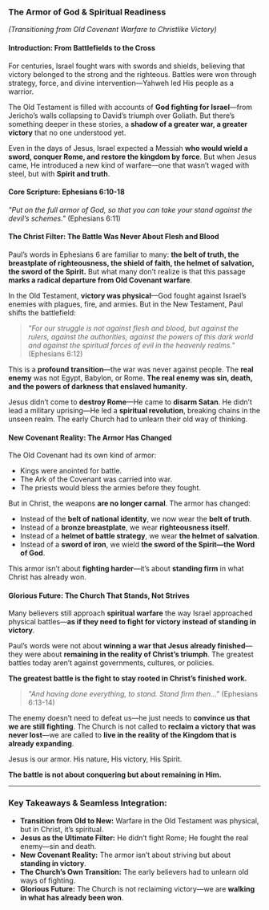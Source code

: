 ### **The Armor of God & Spiritual Readiness**

_(Transitioning from Old Covenant Warfare to Christlike Victory)_

#### **Introduction: From Battlefields to the Cross**

For centuries, Israel fought wars with swords and shields, believing that victory belonged to the strong and the righteous. Battles were won through strategy, force, and divine intervention—Yahweh led His people as a warrior.

The Old Testament is filled with accounts of **God fighting for Israel**—from Jericho’s walls collapsing to David’s triumph over Goliath. But there’s something deeper in these stories, a **shadow of a greater war, a greater victory** that no one understood yet.

Even in the days of Jesus, Israel expected a Messiah **who would wield a sword, conquer Rome, and restore the kingdom by force**. But when Jesus came, He introduced a new kind of warfare—one that wasn’t waged with steel, but with **Spirit and truth**.

#### **Core Scripture: Ephesians 6:10-18**

_"Put on the full armor of God, so that you can take your stand against the devil’s schemes."_ (Ephesians 6:11)

#### **The Christ Filter: The Battle Was Never About Flesh and Blood**

Paul’s words in Ephesians 6 are familiar to many: **the belt of truth, the breastplate of righteousness, the shield of faith, the helmet of salvation, the sword of the Spirit.** But what many don’t realize is that this passage **marks a radical departure from Old Covenant warfare**.

In the Old Testament, **victory was physical**—God fought against Israel’s enemies with plagues, fire, and armies. But in the New Testament, Paul shifts the battlefield:

> _"For our struggle is not against flesh and blood, but against the rulers, against the authorities, against the powers of this dark world and against the spiritual forces of evil in the heavenly realms."_ (Ephesians 6:12)

This is a **profound transition**—the war was never against people. The **real enemy** was not Egypt, Babylon, or Rome. **The real enemy was sin, death, and the powers of darkness that enslaved humanity.**

Jesus didn’t come to **destroy Rome**—He came to **disarm Satan**. He didn’t lead a military uprising—He led a **spiritual revolution**, breaking chains in the unseen realm. The early Church had to unlearn their old way of thinking.

#### **New Covenant Reality: The Armor Has Changed**

The Old Covenant had its own kind of armor:

- Kings were anointed for battle.
- The Ark of the Covenant was carried into war.
- The priests would bless the armies before they fought.

But in Christ, the weapons **are no longer carnal**. The armor has changed:

- Instead of the **belt of national identity**, we now wear the **belt of truth**.
- Instead of a **bronze breastplate**, we wear **righteousness itself**.
- Instead of a **helmet of battle strategy**, we wear **the helmet of salvation**.
- Instead of a **sword of iron**, we wield **the sword of the Spirit—the Word of God**.

This armor isn’t about **fighting harder**—it’s about **standing firm** in what Christ has already won.

#### **Glorious Future: The Church That Stands, Not Strives**

Many believers still approach **spiritual warfare** the way Israel approached physical battles—**as if they need to fight for victory instead of standing in victory**.

Paul’s words were not about **winning a war that Jesus already finished**—they were about **remaining in the reality of Christ’s triumph**. The greatest battles today aren’t against governments, cultures, or policies.

**The greatest battle is the fight to stay rooted in Christ’s finished work.**

> _"And having done everything, to stand. Stand firm then..."_ (Ephesians 6:13-14)

The enemy doesn’t need to defeat us—he just needs to **convince us that we are still fighting**. The Church is not called to **reclaim a victory that was never lost**—we are called to **live in the reality of the Kingdom that is already expanding**.

Jesus is our armor. His nature, His victory, His Spirit.

**The battle is not about conquering but about remaining in Him.**

---

### **Key Takeaways & Seamless Integration:**

- **Transition from Old to New:** Warfare in the Old Testament was physical, but in Christ, it’s spiritual.
- **Jesus as the Ultimate Filter:** He didn’t fight Rome; He fought the real enemy—sin and death.
- **New Covenant Reality:** The armor isn’t about striving but about **standing in victory**.
- **The Church’s Own Transition:** The early believers had to unlearn old ways of fighting.
- **Glorious Future:** The Church is not reclaiming victory—we are **walking in what has already been won**.
